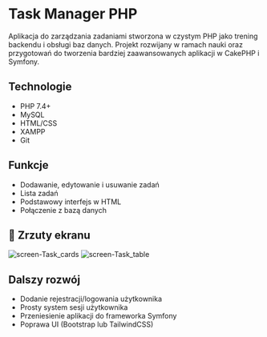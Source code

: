 # Task Manager PHP 

Aplikacja do zarządzania zadaniami stworzona w czystym PHP jako trening backendu i obsługi baz danych. Projekt rozwijany w ramach nauki oraz przygotowań do tworzenia bardziej zaawansowanych aplikacji w CakePHP i Symfony.

## Technologie

- PHP 7.4+
- MySQL
- HTML/CSS
- XAMPP 
- Git 

## Funkcje

- Dodawanie, edytowanie i usuwanie zadań
- Lista zadań 
- Podstawowy interfejs w HTML
- Połączenie z bazą danych

## 📸 Zrzuty ekranu
![screen-Task_cards](https://github.com/user-attachments/assets/d8c6b603-3dc9-4f7f-b0eb-733abe5f17de)
![screen-Task_table](https://github.com/user-attachments/assets/d546da1c-4a0e-4f51-b2ac-7e7cbd10e0ed)

## Dalszy rozwój

- Dodanie rejestracji/logowania użytkownika
- Prosty system sesji użytkownika 
- Przeniesienie aplikacji do frameworka Symfony
- Poprawa UI (Bootstrap lub TailwindCSS)
